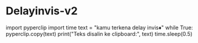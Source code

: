 # Delayinvis-v2
import pyperclip import time  text = "kamu terkena delay invis♦"  while True:     pyperclip.copy(text)     print("Teks disalin ke clipboard:", text)     time.sleep(0.5)
